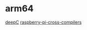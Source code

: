 # arm64

[deepC](https://github.com/ai-techsystems/deepC)
[raspberry-pi-cross-compilers](https://github.com/abhiTronix/raspberry-pi-cross-compilers)
